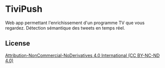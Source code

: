 # TiviPush

Web app permettant l'enrichissement d'un programme TV que vous regardez.
Détection sémantique des tweets en temps réel.

## License
[Attribution-NonCommercial-NoDerivatives 4.0 International (CC BY-NC-ND 4.0)](http://creativecommons.org/licenses/by-nc-nd/4.0/)
